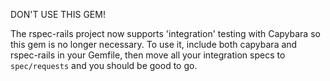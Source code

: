 DON'T USE THIS GEM!

The rspec-rails project now supports 'integration' testing with Capybara so this gem is no longer necessary. To use it, include both capybara and rspec-rails in your Gemfile, then move all your integration specs to `spec/requests` and you should be good to go.
